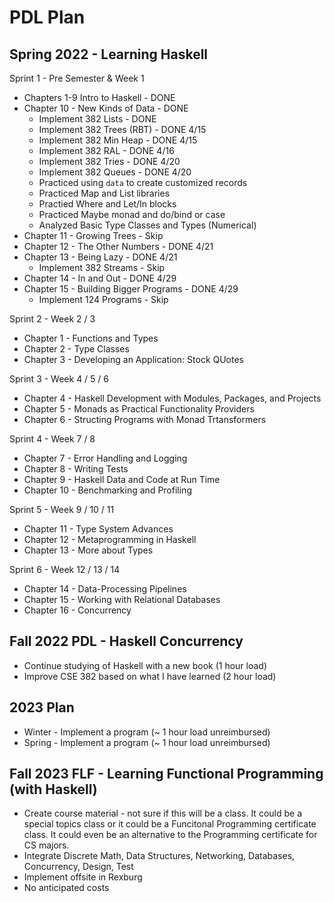 # PDL Plan

## Spring 2022 - Learning Haskell

Sprint 1 - Pre Semester & Week 1
* Chapters 1-9 Intro to Haskell - DONE
* Chapter 10 - New Kinds of Data - DONE
  * Implement 382 Lists - DONE 
  * Implement 382 Trees (RBT) - DONE 4/15
  * Implement 382 Min Heap - DONE 4/15
  * Implement 382 RAL - DONE 4/16
  * Implement 382 Tries - DONE 4/20
  * Implement 382 Queues - DONE 4/20
  * Practiced using `data` to create customized records
  * Practiced Map and List libraries
  * Practied Where and Let/In blocks
  * Practiced Maybe monad and do/bind or case
  * Analyzed Basic Type Classes and Types (Numerical)
* Chapter 11 - Growing Trees - Skip
* Chapter 12 - The Other Numbers - DONE 4/21
* Chapter 13 - Being Lazy - DONE 4/21
  * Implement 382 Streams - Skip
* Chapter 14 - In and Out - DONE 4/29
* Chapter 15 - Building Bigger Programs - DONE 4/29
  * Implement 124 Programs - Skip

Sprint 2 - Week 2 / 3
* Chapter 1 - Functions and Types
* Chapter 2 - Type Classes
* Chapter 3 - Developing an Application: Stock QUotes
  
Sprint 3 - Week 4 / 5 / 6
* Chapter 4 - Haskell Development with Modules, Packages, and Projects
* Chapter 5 - Monads as Practical Functionality Providers
* Chapter 6 - Structing Programs with Monad Trtansformers

Sprint 4 - Week 7 / 8
* Chapter 7 - Error Handling and Logging
* Chapter 8 - Writing Tests
* Chapter 9 - Haskell Data and Code at Run Time
* Chapter 10 - Benchmarking and Profiling

Sprint 5 - Week 9 / 10 / 11
* Chapter 11 - Type System Advances
* Chapter 12 - Metaprogramming in Haskell
* Chapter 13 - More about Types

Sprint 6 - Week 12 / 13 / 14
* Chapter 14 - Data-Processing Pipelines
* Chapter 15 - Working with Relational Databases
* Chapter 16 - Concurrency

## Fall 2022 PDL - Haskell Concurrency

* Continue studying of Haskell with a new book (1 hour load)
* Improve CSE 382 based on what I have learned (2 hour load)

## 2023 Plan

* Winter - Implement a program (~ 1 hour load unreimbursed)
* Spring - Implement a program (~ 1 hour load unreimbursed)

## Fall 2023 FLF - Learning Functional Programming (with Haskell)

* Create course material - not sure if this will be a class.  It could be a special topics class or it could be a Funcitonal Programming certificate class. It could even be an alternative to the Programming certificate for CS majors.
* Integrate Discrete Math, Data Structures, Networking, Databases, Concurrency, Design, Test
* Implement offsite in Rexburg
* No anticipated costs
